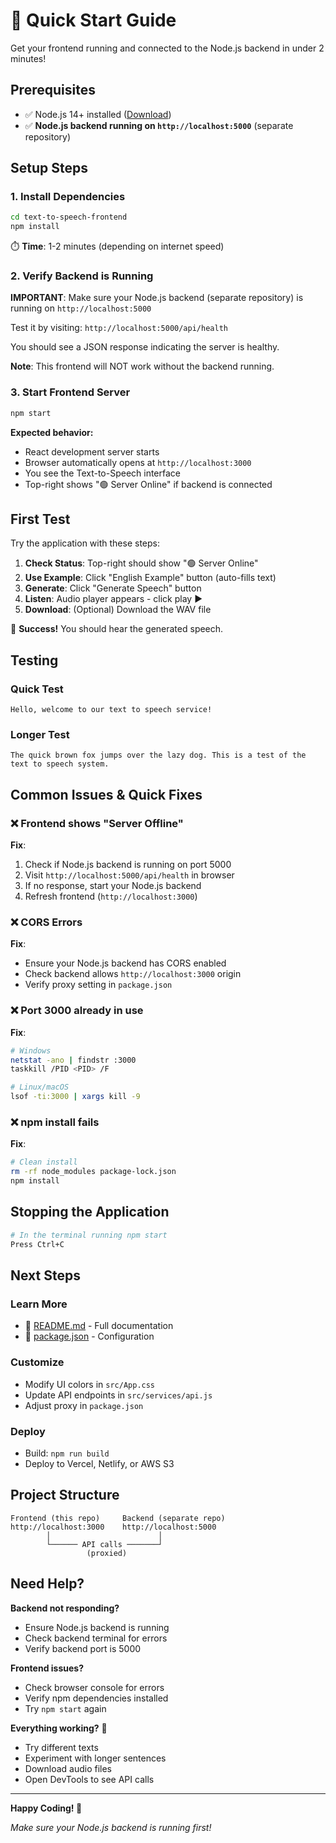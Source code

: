 # 🚀 Quick Start Guide

Get your frontend running and connected to the Node.js backend in under 2 minutes!

## Prerequisites

- ✅ Node.js 14+ installed ([Download](https://nodejs.org/))
- ✅ **Node.js backend running on `http://localhost:5000`** (separate repository)

## Setup Steps

### 1. Install Dependencies

```bash
cd text-to-speech-frontend
npm install
```

⏱️ **Time**: 1-2 minutes (depending on internet speed)

### 2. Verify Backend is Running

**IMPORTANT**: Make sure your Node.js backend (separate repository) is running on `http://localhost:5000`

Test it by visiting: `http://localhost:5000/api/health`

You should see a JSON response indicating the server is healthy.

**Note**: This frontend will NOT work without the backend running.

### 3. Start Frontend Server

```bash
npm start
```

**Expected behavior:**
- React development server starts
- Browser automatically opens at `http://localhost:3000`
- You see the Text-to-Speech interface
- Top-right shows "🟢 Server Online" if backend is connected

## First Test

Try the application with these steps:

1. **Check Status**: Top-right should show "🟢 Server Online"
2. **Use Example**: Click "English Example" button (auto-fills text)
3. **Generate**: Click "Generate Speech" button
4. **Listen**: Audio player appears - click play ▶️
5. **Download**: (Optional) Download the WAV file

🎉 **Success!** You should hear the generated speech.

## Testing

### Quick Test
```
Hello, welcome to our text to speech service!
```

### Longer Test
```
The quick brown fox jumps over the lazy dog. This is a test of the text to speech system.
```

## Common Issues & Quick Fixes

### ❌ Frontend shows "Server Offline"

**Fix**:
1. Check if Node.js backend is running on port 5000
2. Visit `http://localhost:5000/api/health` in browser
3. If no response, start your Node.js backend
4. Refresh frontend (`http://localhost:3000`)

### ❌ CORS Errors

**Fix**:
- Ensure your Node.js backend has CORS enabled
- Check backend allows `http://localhost:3000` origin
- Verify proxy setting in `package.json`

### ❌ Port 3000 already in use

**Fix**:
```bash
# Windows
netstat -ano | findstr :3000
taskkill /PID <PID> /F

# Linux/macOS
lsof -ti:3000 | xargs kill -9
```

### ❌ npm install fails

**Fix**:
```bash
# Clean install
rm -rf node_modules package-lock.json
npm install
```

## Stopping the Application

```bash
# In the terminal running npm start
Press Ctrl+C
```

## Next Steps

### Learn More
- 📖 [README.md](README.md) - Full documentation
- 🔧 [package.json](package.json) - Configuration

### Customize
- Modify UI colors in `src/App.css`
- Update API endpoints in `src/services/api.js`
- Adjust proxy in `package.json`

### Deploy
- Build: `npm run build`
- Deploy to Vercel, Netlify, or AWS S3

## Project Structure

```
Frontend (this repo)     Backend (separate repo)
http://localhost:3000    http://localhost:5000
        │                        │
        └────── API calls ───────┘
                 (proxied)
```

## Need Help?

**Backend not responding?**
- Ensure Node.js backend is running
- Check backend terminal for errors
- Verify backend port is 5000

**Frontend issues?**
- Check browser console for errors
- Verify npm dependencies installed
- Try `npm start` again

**Everything working?** 🎉
- Try different texts
- Experiment with longer sentences
- Download audio files
- Open DevTools to see API calls

---

**Happy Coding! 🚀**

*Make sure your Node.js backend is running first!*
